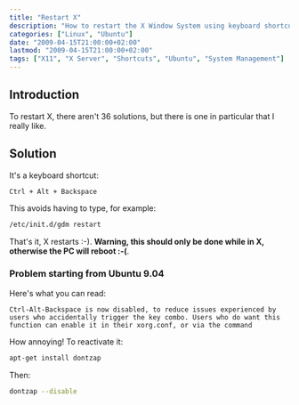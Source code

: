 ```yaml
---
title: "Restart X"
description: "How to restart the X Window System using keyboard shortcuts and command line methods."
categories: ["Linux", "Ubuntu"]
date: "2009-04-15T21:00:00+02:00"
lastmod: "2009-04-15T21:00:00+02:00"
tags: ["X11", "X Server", "Shortcuts", "Ubuntu", "System Management"]
---
```


## Introduction

To restart X, there aren't 36 solutions, but there is one in particular that I really like.

## Solution

It's a keyboard shortcut:

```
Ctrl + Alt + Backspace
```

This avoids having to type, for example:

```bash
/etc/init.d/gdm restart
```

That's it, X restarts :-). **Warning, this should only be done while in X, otherwise the PC will reboot :-(**.

### Problem starting from Ubuntu 9.04

Here's what you can read:

```
Ctrl-Alt-Backspace is now disabled, to reduce issues experienced by users who accidentally trigger the key combo. Users who do want this function can enable it in their xorg.conf, or via the command
```

How annoying! To reactivate it:

```bash
apt-get install dontzap
```

Then:

```bash
dontzap --disable
```
